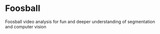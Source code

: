 # Foosball
Foosball video analysis for fun and deeper understanding of segmentation and computer vision
